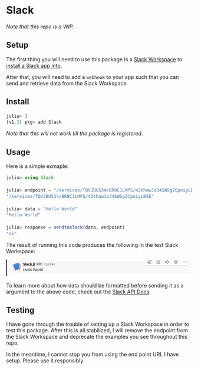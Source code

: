 # Slack
_Note that this repo is a WIP._

## Setup

The first thing you will need to use this package is a [Slack Workspace](https://slack.com/create) to [install a Slack app into](https://api.slack.com/start).

After that, you will need to add a `webhook` to your app such that you can send and retrieve data from the Slack Workspace.

## Install

```julia
julia> ]
(v1.3) pkg> add Slack
```
_Note that this will not work till the package is registered._

## Usage

Here is a simple exmaple:
```julia
julia> using Slack

julia> endpoint = "/services/TQVJBU534/BR8C1LMPS/42thawJz34SWSgZCpniyLBSE"
"/services/TQVJBU534/BR8C1LMPS/42thawJz34SWSgZCpniyLBSE"

julia> data = "Hello World"
"Hello World"

julia> response = sendtoslack(data, endpoint)
"ok"
```
The result of running this code produces the following in the test Slack Workspace: 

![logo](assets/readme.png)

To learn more about how data should be formatted before sending it as a argument to the above code, check out the [Slack API Docs](https://api.slack.com/messaging/composing/formatting).

## Testing
I have gone through the trouble of setting up a Slack Workspace in order to test this package. After this is all stabilized, I will remove the endpoint from the Slack Workspace and deprecate the examples you see throughout this repo.

In the meantime, I cannot stop you from using the end point URL I have setup.  Please use it responsibly.

